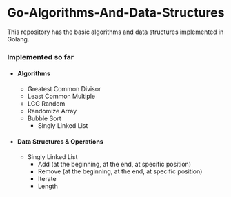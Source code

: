 # Go-Algorithms-And-Data-Structures
This repository has the basic algorithms and data structures implemented in Golang.

### Implemented so far
- #### Algorithms
    - Greatest Common Divisor
    - Least Common Multiple
    - LCG Random
    - Randomize Array
    - Bubble Sort
        - Singly Linked List
- #### Data Structures & Operations
    - Singly Linked List
        - Add (at the beginning, at the end, at specific position)
        - Remove (at the beginning, at the end, at specific position)
        - Iterate
        - Length